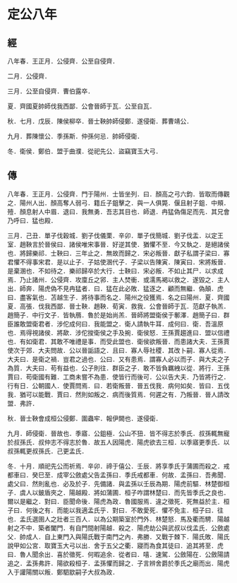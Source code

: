 # 定公八年
## 經

八年春．王正月．公侵齊．公至自侵齊．

二月．公侵齊．

三月．公至自侵齊．曹伯露卒．

夏．齊國夏帥師伐我西鄙．公會晉師于瓦．公至自瓦．

秋．七月．戊辰．陳侯柳卒．晉士鞅帥師侵鄭．遂侵衛．葬曹靖公．

九月．葬陳懷公．季孫斯．仲孫何忌．帥師侵衛．

冬．衛侯．鄭伯．盟于曲濮．從祀先公．盜竊寶玉大弓．

## 傳

八年春．王正月．公侵齊．門于陽州．士皆坐列．曰．顏高之弓六鈞．皆取而傳觀之．陽州人出．顏高奪人弱弓．籍丘子鉏擊之．與一人俱斃．偃且射子鉏．中頰．殪．顏息射人中眉．退曰．我無勇．吾志其目也．師退．冉猛偽傷足而先．其兄會乃呼曰．猛也殿．

三月．己丑．單子伐穀城．劉子伐儀栗．辛卯．單子伐簡城．劉子伐盂．以定王室．趙鞅言於晉侯曰．諸侯唯宋事晉．好逆其使．猶懼不至．今又執之．是絕諸侯也．將歸樂祁．士鞅曰．三年止之．無故而歸之．宋必叛晉．獻子私謂子梁曰．寡君懼不得事宋君．是以止子．子姑使溷代子．子梁以告陳寅．陳寅曰．宋將叛晉．是棄溷也．不如待之．樂祁歸卒於大行．士鞅曰．宋必叛．不如止其尸．以求成焉．乃止諸州．公侵齊．攻廩丘之郛．主人焚衝．或濡馬褐以救之．遂毀之．主人出．師奔．陽虎偽不見冉猛者．曰．猛在此必敗．猛逐之．顧而無繼．偽顛．虎曰．盡客氣也．苫越生子．將待事而名之．陽州之役獲焉．名之曰陽州．夏．齊國夏．高張．伐我西鄙．晉士鞅．趙鞅．荀寅．救我．公會晉師于瓦．范獻子執羔．趙簡子．中行文子．皆執鴈．魯於是始尚羔．晉師將盟衛侯于鄟澤．趙簡子曰．群臣誰敢盟衛君者．涉佗成何曰．我能盟之．衛人請執牛耳．成何曰．衛．吾溫原也．焉得視諸侯．將歃．涉佗捘衛侯之手及捥．衛侯怒．王孫賈趨進曰．盟以信禮也．有如衛君．其敢不唯禮是事．而受此盟也．衛侯欲叛晉．而患諸大夫．王孫賈使次于郊．大夫問故．公以晉詬語之．且曰．寡人辱社稷．其改卜嗣．寡人從焉．大夫曰．是衛之禍．豈君之過也．公曰．又有患焉．謂寡人必以而子．與大夫之子為質．大夫曰．苟有益也．公子則往．群臣之子．敢不皆負羈絏以從．將行．王孫賈曰．苟衛國有難．工商未嘗不為患．使皆行而後可．公以告大夫．乃皆將行之．行有日．公朝國人．使賈問焉．曰．若衛叛晉．晉五伐我．病何如矣．皆曰．五伐我．猶可以能戰．賈曰．然則如叛之．病而後質焉．何遲之有．乃叛晉．晉人請改盟．弗許．

秋．晉士鞅會成桓公侵鄭．圍蟲牢．報伊闕也．遂侵衛．

九月．師侵衛．晉故也．季寤．公鉏極．公山不狃．皆不得志於季氏．叔孫輒無寵於叔孫氏．叔仲志不得志於魯．故五人因陽虎．陽虎欲去三桓．以季寤更季氏．以叔孫輒更叔孫氏．己更孟氏．

冬．十月．順祀先公而祈焉．辛卯．禘于僖公．壬辰．將享季氏于蒲圃而殺之．戒都車曰．癸巳至．成宰公斂處父告孟孫曰．季氏戒都車．何故．孟孫曰．吾弗聞．處父曰．然則亂也．必及於子．先備諸．與孟孫以壬辰為期．陽虎前驅．林楚御桓子．虞人以鈹盾夾之．陽越殿．將如蒲圃．桓子咋謂林楚曰．而先皆季氏之良也．爾以是繼之．對曰．臣聞命後．陽虎為政．魯國服焉．違之徵死．死無益於主．桓子曰．何後之有．而能以我適孟氏乎．對曰．不敢愛死．懼不免主．桓子曰．往也．孟氏選圉人之壯者三百人．以為公期築室於門外．林楚怒．馬及衢而騁．陽越射之不中．築者闔門．有自門間射陽越．殺之．陽虎劫公與武叔以伐孟氏．公斂處父．帥成人．自上東門入與陽氏戰于南門之內．弗勝．又戰于棘下．陽氏敗．陽氏說甲如公宮．取寶玉大弓以出．舍于五父之衢．寢而為食其徒曰．追其將至．虎曰．魯人聞余出．喜於徵死．何暇追余．從者曰．嘻．速駕．公斂陽在．公斂陽請追之．孟孫弗許．陽欲殺桓子．孟孫懼而歸之．子言辨舍爵於季氏之廟而出．陽虎入于讙陽關以叛．鄭駟歂嗣子大叔為政．

